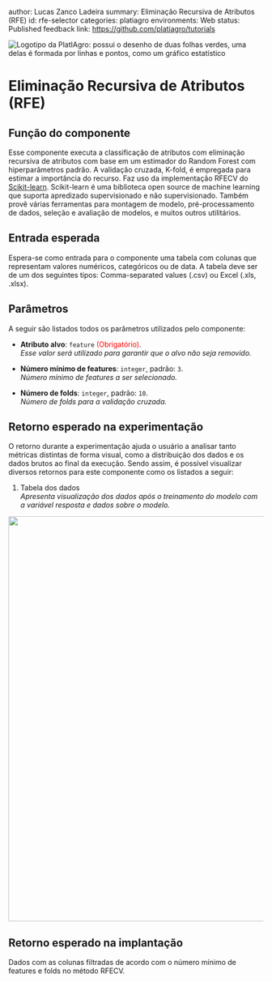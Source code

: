 author: Lucas Zanco Ladeira
summary: Eliminação Recursiva de Atributos (RFE)
id: rfe-selector
categories: platiagro
environments: Web
status: Published
feedback link: https://github.com/platiagro/tutorials


![Logotipo da PlatIAgro: possui o desenho de duas folhas verdes, uma delas é formada por linhas e pontos, como um gráfico estatístico](img/logo.png)


# Eliminação Recursiva de Atributos (RFE)

## Função do componente

Esse componente executa a classificação de atributos com eliminação recursiva de atributos com base em um estimador do Random Forest com hiperparâmetros padrão. A validação cruzada, K-fold, é empregada para estimar a importância do recurso. Faz uso da implementação RFECV do [Scikit-learn](https://scikit-learn.org/stable/modules/generated/sklearn.feature_selection.RFECV.html). Scikit-learn é uma biblioteca open source de machine learning que suporta apredizado supervisionado e não supervisionado. Também provê várias ferramentas para montagem de modelo, pré-processamento de dados, seleção e avaliação de modelos, e muitos outros utilitários.


## Entrada esperada

Espera-se como entrada para o componente uma tabela com colunas que representam valores numéricos, categóricos ou de data. A tabela deve ser de um dos seguintes tipos: Comma-separated values (.csv) ou Excel (.xls, .xlsx).


## Parâmetros

A seguir são listados todos os parâmetros utilizados pelo componente:

- **Atributo alvo**: `feature` <span style="color:red">(Obrigatório)</span>.<br>
<em>Esse valor será utilizado para garantir que o alvo não seja removido.</em>


- **Número mínimo de features**: `integer`, padrão: `3`.<br>
<em>Número mínimo de features a ser selecionado.</em>


- **Número de folds**: `integer`, padrão: `10`.<br>
<em>Número de folds para a validação cruzada.</em>


## Retorno esperado na experimentação

O retorno durante a experimentação ajuda o usuário a analisar tanto métricas distintas de forma visual, como a distribuição dos dados e os dados brutos ao final da execução. Sendo assim, é possível visualizar diversos retornos para este componente como os listados a seguir:

1. Tabela dos dados<br> <em>Apresenta visualização dos dados após o treinamento do modelo com a variável resposta e dados sobre o modelo.</em>
<img src="img/table.png" width="800">


## Retorno esperado na implantação

Dados com as colunas filtradas de acordo com o número mínimo de features e folds no método RFECV.